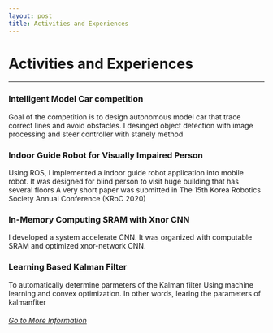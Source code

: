 ```yaml
---
layout: post
title: Activities and Experiences
---
```


# Activities and Experiences
<hr width="100%" color="black" size="5">

### Intelligent Model Car competition
  Goal of the competition is to design autonomous model car that trace correct lines and avoid obstacles. 
  I desinged object detection with image processing and steer controller with stanely method

### Indoor Guide Robot for Visually Impaired Person
  Using ROS, I implemented a indoor guide robot application into mobile robot. 
  It was designed for blind person to visit huge building that has several floors 
  A very short paper was submitted in The 15th Korea Robotics Society Annual Conference (KRoC 2020)

### In-Memory Computing SRAM with Xnor CNN
  I developed a system accelerate CNN. It was organized with computable SRAM and optimized xnor-network CNN.  

### Learning Based Kalman Filter
  To automatically determine parmeters of the Kalman filter Using machine learning and convex optimization. In other words, learing the parameters of kalmanfiter

###### [Go to More Information](https://gs-yoon.github.io/project/)

<!--### Robot Club
  Howdy! This is an example blog post that shows several types of HTML content supported in this theme.-->
